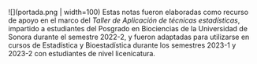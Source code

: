 ![](portada.png | width=100)
Estas notas fueron elaboradas como recurso de apoyo en el marco del *Taller de Aplicación de técnicas estadísticas*, impartido a estudiantes del Posgrado en Biociencias de la Universidad de Sonora durante el semestre 2022-2, y fueron adaptadas para utilizarse en cursos de Estadística y Bioestadística durante los semestres 2023-1 y 2023-2 con estudiantes de nivel licenicatura.
